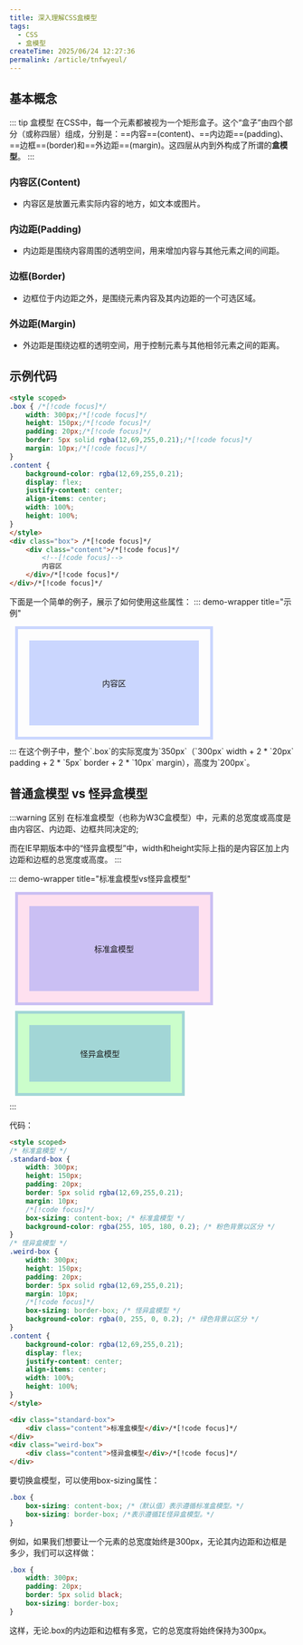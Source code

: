 ```yaml
---
title: 深入理解CSS盒模型
tags:
  - CSS
  - 盒模型
createTime: 2025/06/24 12:27:36
permalink: /article/tnfwyeul/
---
```

## 基本概念
::: tip 盒模型
在CSS中，每一个元素都被视为一个矩形盒子。这个“盒子”由四个部分（或称四层）组成，分别是：==内容==(content)、==内边距==(padding)、==边框==(border)和==外边距==(margin)。这四层从内到外构成了所谓的**盒模型**。
:::
### 内容区(Content)
- 内容区是放置元素实际内容的地方，如文本或图片。
### 内边距(Padding)
- 内边距是围绕内容周围的透明空间，用来增加内容与其他元素之间的间距。
### 边框(Border)
- 边框位于内边距之外，是围绕元素内容及其内边距的一个可选区域。
### 外边距(Margin)
- 外边距是围绕边框的透明空间，用于控制元素与其他相邻元素之间的距离。
## 示例代码

```html
<style scoped>
.box { /*[!code focus]*/
    width: 300px;/*[!code focus]*/
    height: 150px;/*[!code focus]*/
    padding: 20px;/*[!code focus]*/
    border: 5px solid rgba(12,69,255,0.21);/*[!code focus]*/
    margin: 10px;/*[!code focus]*/
}
.content {
    background-color: rgba(12,69,255,0.21);
    display: flex;
    justify-content: center;
    align-items: center;
    width: 100%;
    height: 100%;
}
</style>
<div class="box"> /*[!code focus]*/
    <div class="content">/*[!code focus]*/
        <!--[!code focus]-->
        内容区
    </div>/*[!code focus]*/
</div>/*[!code focus]*/
```

下面是一个简单的例子，展示了如何使用这些属性：
::: demo-wrapper title="示例"
<style scoped>
.box {
    width: 300px;
    height: 150px;
    padding: 20px;
    border: 5px solid rgba(12,69,255,0.21);
    margin: 10px;
}
.content {
    background-color: rgba(12,69,255,0.21);
    display: flex;
    justify-content: center;
    align-items: center;
    width: 100%;
    height: 100%;
}
</style>
<div class="box">
    <div class="content">
        内容区
    </div>
</div>
:::
在这个例子中，整个`.box`的实际宽度为`350px`（`300px` width + 2 * `20px` padding + 2 * `5px` border + 2 * `10px` margin），高度为`200px`。

## 普通盒模型 vs 怪异盒模型

:::warning 区别
在标准盒模型（也称为W3C盒模型）中，元素的总宽度或高度是由内容区、内边距、边框共同决定的;

而在IE早期版本中的“怪异盒模型”中，width和height实际上指的是内容区加上内边距和边框的总宽度或高度。
:::

::: demo-wrapper title="标准盒模型vs怪异盒模型"
<style scoped>
/* 标准盒模型 */
.standard-box {
    width: 300px;
    height: 150px;
    padding: 20px;
    border: 5px solid rgba(12,69,255,0.21);
    margin: 10px;
    box-sizing: content-box; /* 标准盒模型 */
    background-color: rgba(255, 105, 180, 0.2); /* 粉色背景以区分 */
}
/* 怪异盒模型 */
.weird-box {
    width: 300px;
    height: 150px;
    padding: 20px;
    border: 5px solid rgba(12,69,255,0.21);
    margin: 10px;
    box-sizing: border-box; /* 怪异盒模型 */
    background-color: rgba(0, 255, 0, 0.2); /* 绿色背景以区分 */
}
.content {
    background-color: rgba(12,69,255,0.21);
    display: flex;
    justify-content: center;
    align-items: center;
    width: 100%;
    height: 100%;
}
</style>
<div class="standard-box">
    <div class="content">标准盒模型</div>
</div>
<div class="weird-box">
    <div class="content">怪异盒模型</div>
</div>
:::

代码：
```html
<style scoped>
/* 标准盒模型 */
.standard-box {
    width: 300px;
    height: 150px;
    padding: 20px;
    border: 5px solid rgba(12,69,255,0.21);
    margin: 10px;
    /*[!code focus]*/
    box-sizing: content-box; /* 标准盒模型 */
    background-color: rgba(255, 105, 180, 0.2); /* 粉色背景以区分 */
}
/* 怪异盒模型 */
.weird-box {
    width: 300px;
    height: 150px;
    padding: 20px;
    border: 5px solid rgba(12,69,255,0.21);
    margin: 10px;
    /*[!code focus]*/
    box-sizing: border-box; /* 怪异盒模型 */
    background-color: rgba(0, 255, 0, 0.2); /* 绿色背景以区分 */
}
.content {
    background-color: rgba(12,69,255,0.21);
    display: flex;
    justify-content: center;
    align-items: center;
    width: 100%;
    height: 100%;
}
</style>

<div class="standard-box">
    <div class="content">标准盒模型</div>/*[!code focus]*/
</div>
<div class="weird-box">
    <div class="content">怪异盒模型</div>/*[!code focus]*/
</div>
```

要切换盒模型，可以使用box-sizing属性：
```css
.box {
    box-sizing: content-box; /*（默认值）表示遵循标准盒模型。*/
    box-sizing: border-box; /*表示遵循IE怪异盒模型。*/
}
```

例如，如果我们想要让一个元素的总宽度始终是300px，无论其内边距和边框是多少，我们可以这样做：

```css
.box {
    width: 300px;
    padding: 20px;
    border: 5px solid black;
    box-sizing: border-box;
}
```
这样，无论.box的内边距和边框有多宽，它的总宽度将始终保持为300px。